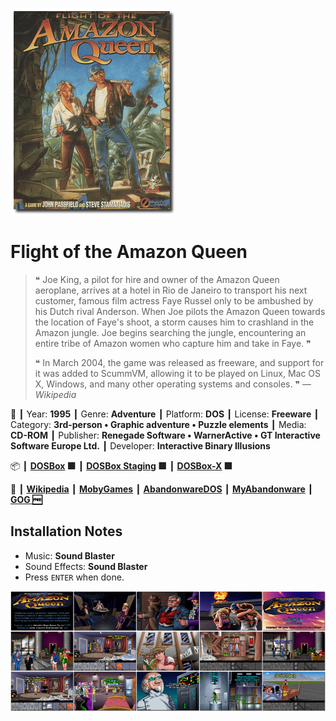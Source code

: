 ![](Thumbnail.png 'application-thumbnail')

# Flight of the Amazon Queen

> ❝ Joe King, a pilot for hire and owner of the Amazon Queen aeroplane, arrives at a hotel in Rio de Janeiro to transport his next customer, famous film actress Faye Russel only to be ambushed by his Dutch rival Anderson. When Joe pilots the Amazon Queen towards the location of Faye's shoot, a storm causes him to crashland in the Amazon jungle. Joe begins searching the jungle, encountering an entire tribe of Amazon women who capture him and take in Faye. ❞
>
> ❝ In March 2004, the game was released as freeware, and support for it was added to ScummVM, allowing it to be played on Linux, Mac OS X, Windows, and many other operating systems and consoles. ❞ — *Wikipedia*
>

📌 ┃ Year: **1995** ┃ Genre: **Adventure** ┃ Platform: **DOS** ┃ License: **Freeware** ┃ Category: **3rd-person • Graphic adventure • Puzzle elements** ┃ Media: **CD-ROM** ┃ Publisher: **Renegade Software • WarnerActive • GT Interactive Software Europe Ltd.** ┃ Developer: **Interactive Binary Illusions** 

📦 ┃ **[DOSBox](https://www.dosbox.com/) 🟩** ┃ **[DOSBox Staging](https://dosbox-staging.github.io/) 🟩** ┃ **[DOSBox-X](https://dosbox-x.com/) 🟩** 

📎 ┃ **[Wikipedia](https://en.wikipedia.org/wiki/Flight_of_the_Amazon_Queen)** ┃ **[MobyGames](https://www.mobygames.com/game/352/flight-of-the-amazon-queen/)** ┃ **[AbandonwareDOS](https://www.abandonwaredos.com/abandonware-game.php?abandonware=Flight+of+the+Amazon+Queen&gid=1780)** ┃ **[MyAbandonware](https://www.myabandonware.com/game/flight-of-the-amazon-queen-2rn)** ┃ **[GOG 🆓](https://www.gog.com/en/game/flight_of_the_amazon_queen)** 

## Installation Notes
- Music: **Sound Blaster**
- Sound Effects: **Sound Blaster**
- Press `ENTER` when done.

![](Montage.png 'Flight of the Amazon Queen')

